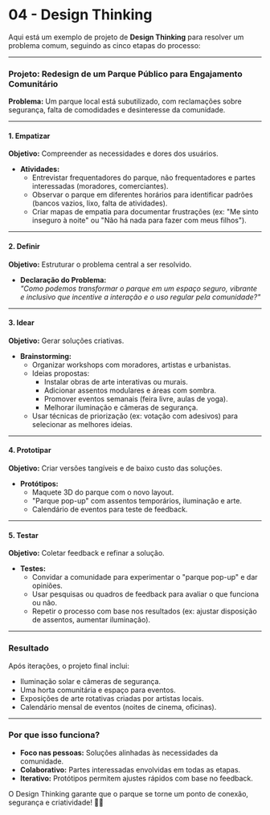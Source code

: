# 04 - **Design Thinking**

Aqui está um exemplo de projeto de **Design Thinking** para resolver um problema comum, seguindo as cinco etapas do processo:

---

### **Projeto: Redesign de um Parque Público para Engajamento Comunitário**  
**Problema:** Um parque local está subutilizado, com reclamações sobre segurança, falta de comodidades e desinteresse da comunidade.

---

#### **1. Empatizar**  
**Objetivo:** Compreender as necessidades e dores dos usuários.  
- **Atividades:**  
  - Entrevistar frequentadores do parque, não frequentadores e partes interessadas (moradores, comerciantes).  
  - Observar o parque em diferentes horários para identificar padrões (bancos vazios, lixo, falta de atividades).  
  - Criar mapas de empatia para documentar frustrações (ex: "Me sinto inseguro à noite" ou "Não há nada para fazer com meus filhos").  

---

#### **2. Definir**  
**Objetivo:** Estruturar o problema central a ser resolvido.  
- **Declaração do Problema:**  
  *"Como podemos transformar o parque em um espaço seguro, vibrante e inclusivo que incentive a interação e o uso regular pela comunidade?"*  

---

#### **3. Idear**  
**Objetivo:** Gerar soluções criativas.  
- **Brainstorming:**  
  - Organizar workshops com moradores, artistas e urbanistas.  
  - Ideias propostas:  
    - Instalar obras de arte interativas ou murais.  
    - Adicionar assentos modulares e áreas com sombra.  
    - Promover eventos semanais (feira livre, aulas de yoga).  
    - Melhorar iluminação e câmeras de segurança.  
  - Usar técnicas de priorização (ex: votação com adesivos) para selecionar as melhores ideias.  

---

#### **4. Prototipar**  
**Objetivo:** Criar versões tangíveis e de baixo custo das soluções.  
- **Protótipos:**  
  - Maquete 3D do parque com o novo layout.  
  - "Parque pop-up" com assentos temporários, iluminação e arte.  
  - Calendário de eventos para teste de feedback.  

---

#### **5. Testar**  
**Objetivo:** Coletar feedback e refinar a solução.  
- **Testes:**  
  - Convidar a comunidade para experimentar o "parque pop-up" e dar opiniões.  
  - Usar pesquisas ou quadros de feedback para avaliar o que funciona ou não.  
  - Repetir o processo com base nos resultados (ex: ajustar disposição de assentos, aumentar iluminação).  

---

### **Resultado**  
Após iterações, o projeto final inclui:  
- Iluminação solar e câmeras de segurança.  
- Uma horta comunitária e espaço para eventos.  
- Exposições de arte rotativas criadas por artistas locais.  
- Calendário mensal de eventos (noites de cinema, oficinas).  

---

### **Por que isso funciona?**  
- **Foco nas pessoas:** Soluções alinhadas às necessidades da comunidade.  
- **Colaborativo:** Partes interessadas envolvidas em todas as etapas.  
- **Iterativo:** Protótipos permitem ajustes rápidos com base no feedback.  

O Design Thinking garante que o parque se torne um ponto de conexão, segurança e criatividade! 🌳🎨  